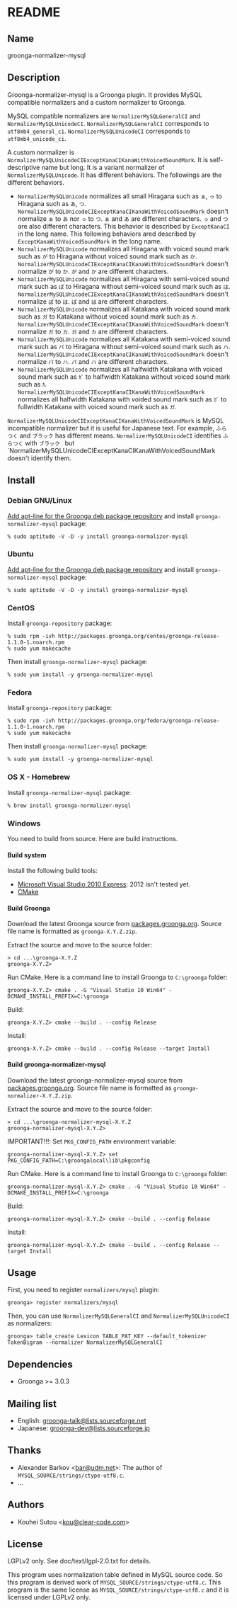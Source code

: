 # README

## Name

groonga-normalizer-mysql

## Description

Groonga-normalizer-mysql is a Groonga plugin. It provides MySQL
compatible normalizers and a custom normalizer to Groonga.

MySQL compatible normalizers are `NormalizerMySQLGeneralCI` and
`NormalizerMySQLUnicodeCI`. `NormalizerMySQLGeneralCI` corresponds to
`utf8mb4_general_ci`.  `NormalizerMySQLUnicodeCI` corresponds to
`utf8mb4_unicode_ci`.

A custom normalizer is
`NormalizerMySQLUnicodeCIExceptKanaCIKanaWithVoicedSoundMark`. It is
self-descriptive name but long. It is a variant normalizer of
`NormalizerMySQLUnicode`. It has different behaviors. The followings
are the different behaviors.

* `NormalizerMySQLUnicode` normalizes all small Hiragana such as `ぁ`,
  `っ` to Hiragana such as `あ`, `つ`.
  `NormalizerMySQLUnicodeCIExceptKanaCIKanaWithVoicedSoundMark`
  doesn't normalize `ぁ` to `あ` nor `っ` to `つ`. `ぁ` and `あ` are
  different characters. `っ` and `つ` are also different characters.
  This behavior is described by `ExceptKanaCI` in the long name.  This
  following behaviors ared described by
  `ExceptKanaWithVoicedSoundMark` in the long name.
* `NormalizerMySQLUnicode` normalizes all Hiragana with voiced sound
  mark such as `が` to Hiragana without voiced sound mark such as `か`.
  `NormalizerMySQLUnicodeCIExceptKanaCIKanaWithVoicedSoundMark` doesn't
  normalize `が` to `か`. `が` and `か` are different characters.
* `NormalizerMySQLUnicode` normalizes all Hiragana with semi-voiced sound
  mark such as `ぱ` to Hiragana without semi-voiced sound mark such as `は`.
  `NormalizerMySQLUnicodeCIExceptKanaCIKanaWithVoicedSoundMark` doesn't
  normalize `ぱ` to `は`. `ぱ` and `は` are different characters.
* `NormalizerMySQLUnicode` normalizes all Katakana with voiced sound
  mark such as `ガ` to Katakana without voiced sound mark such as `カ`.
  `NormalizerMySQLUnicodeCIExceptKanaCIKanaWithVoicedSoundMark` doesn't
  normalize `ガ` to `カ`. `ガ` and `カ` are different characters.
* `NormalizerMySQLUnicode` normalizes all Katakana with semi-voiced sound
  mark such as `パ` to Hiragana without semi-voiced sound mark such as `ハ`.
  `NormalizerMySQLUnicodeCIExceptKanaCIKanaWithVoicedSoundMark` doesn't
  normalize `パ` to `ハ`. `パ` and `ハ` are different characters.
* `NormalizerMySQLUnicode` normalizes all halfwidth Katakana with
  voiced sound mark such as `ｶﾞ` to halfwidth Katakana without voiced
  sound mark such as `ｶ`.
  `NormalizerMySQLUnicodeCIExceptKanaCIKanaWithVoicedSoundMark`
  normalizes all halfwidth Katakana with voided sound mark such as `ｶﾞ`
  to fullwidth Katakana with voiced sound mark such as `ガ`.

`NormalizerMySQLUnicodeCIExceptKanaCIKanaWithVoicedSoundMark` is MySQL
incompatible normalizer but it is useful for Japanese text. For
example, `ふらつく` and `ブラック` has different
means. `NormalizerMySQLUnicodeCI` identifies `ふらつく` with `ブラック
` but `NormalizerMySQLUnicodeCIExceptKanaCIKanaWithVoicedSoundMark
doesn't identify them.

## Install

### Debian GNU/Linux

[Add apt-line for the Groonga deb package repository](http://groonga.org/docs/install/debian.html)
and install `groonga-normalizer-mysql` package:

    % sudo aptitude -V -D -y install groonga-normalizer-mysql

### Ubuntu

[Add apt-line for the Groonga deb package repository](http://groonga.org/docs/install/ubuntu.html)
and install `groonga-normalizer-mysql` package:

    % sudo aptitude -V -D -y install groonga-normalizer-mysql


### CentOS

Install `groonga-repository` package:

    % sudo rpm -ivh http://packages.groonga.org/centos/groonga-release-1.1.0-1.noarch.rpm
    % sudo yum makecache

Then install `groonga-normalizer-mysql` package:

    % sudo yum install -y groonga-normalizer-mysql

### Fedora

Install `groonga-repository` package:

    % sudo rpm -ivh http://packages.groonga.org/fedora/groonga-release-1.1.0-1.noarch.rpm
    % sudo yum makecache

Then install `groonga-normalizer-mysql` package:

    % sudo yum install -y groonga-normalizer-mysql

### OS X - Homebrew

Install `groonga-normalizer-mysql` package:

    % brew install groonga-normalizer-mysql

### Windows

You need to build from source. Here are build instructions.

#### Build system

Install the following build tools:

* [Microsoft Visual Studio 2010 Express](http://www.microsoft.com/japan/msdn/vstudio/express/): 2012 isn't tested yet.
* [CMake](http://www.cmake.org/)

#### Build Groonga

Download the latest Groonga source from [packages.groonga.org](http://packages.groonga.org/source/groonga/). Source file name is formatted as `groonga-X.Y.Z.zip`.

Extract the source and move to the source folder:

    > cd ...\groonga-X.Y.Z
    groonga-X.Y.Z>

Run CMake. Here is a command line to install Groonga to `C:\groonga` folder:

    groonga-X.Y.Z> cmake . -G "Visual Studio 10 Win64" -DCMAKE_INSTALL_PREFIX=C:\groonga

Build:

    groonga-X.Y.Z> cmake --build . --config Release

Install:

    groonga-X.Y.Z> cmake --build . --config Release --target Install

#### Build groonga-normalizer-mysql

Download the latest groonga-normalizer-mysql source from [packages.groonga.org](http://packages.groonga.org/source/groonga-normalizer-mysql/). Source file name is formatted as `groonga-normalizer-X.Y.Z.zip`.

Extract the source and move to the source folder:

    > cd ...\groonga-normalizer-mysql-X.Y.Z
    groonga-normalizer-mysql-X.Y.Z>

IMPORTANT!!!: Set `PKG_CONFIG_PATH` environment variable:

    groonga-normalizer-mysql-X.Y.Z> set PKG_CONFIG_PATH=C:\groongalocal\lib\pkgconfig

Run CMake. Here is a command line to install Groonga to `C:\groonga` folder:

    groonga-normalizer-mysql-X.Y.Z> cmake . -G "Visual Studio 10 Win64" -DCMAKE_INSTALL_PREFIX=C:\groonga

Build:

    groonga-normalizer-mysql-X.Y.Z> cmake --build . --config Release

Install:

    groonga-normalizer-mysql-X.Y.Z> cmake --build . --config Release --target Install

## Usage

First, you need to register `normalizers/mysql` plugin:

    groonga> register normalizers/mysql

Then, you can use `NormalizerMySQLGeneralCI` and
`NormalizerMySQLUnicodeCI` as normalizers:

    groonga> table_create Lexicon TABLE_PAT_KEY --default_tokenizer TokenBigram --normalizer NormalizerMySQLGeneralCI

## Dependencies

* Groonga >= 3.0.3

## Mailing list

* English: [groonga-talk@lists.sourceforge.net](https://lists.sourceforge.net/lists/listinfo/groonga-talk)
* Japanese: [groonga-dev@lists.sourceforge.jp](http://lists.sourceforge.jp/mailman/listinfo/groonga-dev)

## Thanks

* Alexander Barkov \<bar@udm.net\>: The author of
  `MYSQL_SOURCE/strings/ctype-utf8.c`.
* ...

## Authors

* Kouhei Sutou \<kou@clear-code.com\>

## License

LGPLv2 only. See doc/text/lgpl-2.0.txt for details.

This program uses normalization table defined in MySQL source code. So
this program is derived work of
`MYSQL_SOURCE/strings/ctype-utf8.c`. This program is the same license
as `MYSQL_SOURCE/strings/ctype-utf8.c` and it is licensed under LGPLv2
only.

